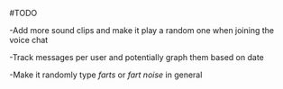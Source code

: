 #TODO

-Add more sound clips and make it play a random one when joining the voice chat

-Track messages per user and potentially graph them based on date

-Make it randomly type *farts* or *fart noise* in general

